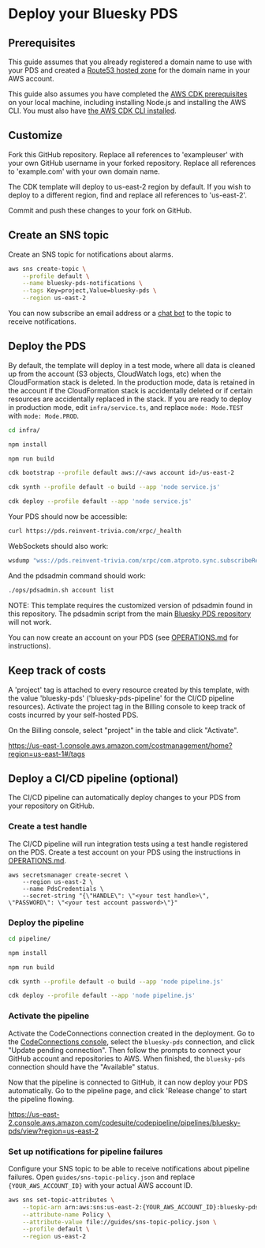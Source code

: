 # Deploy your Bluesky PDS

## Prerequisites

This guide assumes that you already registered a domain name to use with your PDS and created a
[Route53 hosted zone](https://docs.aws.amazon.com/Route53/latest/DeveloperGuide/AboutHZWorkingWith.html)
for the domain name in your AWS account.

This guide also assumes you have completed the
[AWS CDK prerequisites](https://docs.aws.amazon.com/cdk/v2/guide/prerequisites.html)
on your local machine, including installing Node.js and installing the AWS CLI.
You must also have [the AWS CDK CLI installed](https://docs.aws.amazon.com/cdk/v2/guide/getting_started.html).

## Customize

Fork this GitHub repository.
Replace all references to 'exampleuser' with your own GitHub username in your forked repository.
Replace all references to 'example.com' with your own domain name.

The CDK template will deploy to us-east-2 region by default. If you wish to deploy to a different region,
find and replace all references to 'us-east-2'.

Commit and push these changes to your fork on GitHub.

## Create an SNS topic

Create an SNS topic for notifications about alarms.

```bash
aws sns create-topic \
    --profile default \
    --name bluesky-pds-notifications \
    --tags Key=project,Value=bluesky-pds \
    --region us-east-2
```

You can now subscribe an email address or a
[chat bot](https://docs.aws.amazon.com/chatbot/latest/adminguide/setting-up.html)
to the topic to receive notifications.

## Deploy the PDS

By default, the template will deploy in a test mode, where all data is cleaned up
from the account (S3 objects, CloudWatch logs, etc) when the CloudFormation stack is
deleted. In the production mode, data is retained in the account if the CloudFormation
stack is accidentally deleted or if certain resources are accidentally replaced in
the stack. If you are ready to deploy in production mode, edit `infra/service.ts`,
and replace `mode: Mode.TEST` with `mode: Mode.PROD`.

```bash
cd infra/

npm install

npm run build

cdk bootstrap --profile default aws://<aws account id>/us-east-2

cdk synth --profile default -o build --app 'node service.js'

cdk deploy --profile default --app 'node service.js'
```

Your PDS should now be accessible:

```bash
curl https://pds.reinvent-trivia.com/xrpc/_health
```

WebSockets should also work:

```bash
wsdump "wss://pds.reinvent-trivia.com/xrpc/com.atproto.sync.subscribeRepos?cursor=0"
```

And the pdsadmin command should work:

```bash
./ops/pdsadmin.sh account list
```

NOTE: This template requires the customized version of pdsadmin found in this repository.
The pdsadmin script from the main [Bluesky PDS repository](https://github.com/bluesky-social/pds) will not work.

You can now create an account on your PDS (see [OPERATIONS.md](OPERATIONS.md) for instructions).

## Keep track of costs

A 'project' tag is attached to every resource created by this template,
with the value 'bluesky-pds' ('bluesky-pds-pipeline' for the CI/CD pipeline resources).
Activate the project tag in the Billing console to keep track of costs
incurred by your self-hosted PDS.

On the Billing console, select "project" in the table and click "Activate".

https://us-east-1.console.aws.amazon.com/costmanagement/home?region=us-east-1#/tags

## Deploy a CI/CD pipeline (optional)

The CI/CD pipeline can automatically deploy changes to your PDS from your repository on GitHub.

### Create a test handle

The CI/CD pipeline will run integration tests using a test handle registered on the PDS.
Create a test account on your PDS using the instructions in [OPERATIONS.md](OPERATIONS.md).

```
aws secretsmanager create-secret \
    --region us-east-2 \
    --name PdsCredentials \
    --secret-string "{\"HANDLE\": \"<your test handle>\", \"PASSWORD\": \"<your test account password>\"}"
```

### Deploy the pipeline

```bash
cd pipeline/

npm install

npm run build

cdk synth --profile default -o build --app 'node pipeline.js'

cdk deploy --profile default --app 'node pipeline.js'
```

### Activate the pipeline

Activate the CodeConnections connection created in the deployment.
Go to the [CodeConnections console](https://console.aws.amazon.com/codesuite/settings/connections?region=us-east-2),
select the `bluesky-pds` connection, and click "Update pending connection".
Then follow the prompts to connect your GitHub account and repositories to AWS.
When finished, the `bluesky-pds` connection should have the "Available" status.

Now that the pipeline is connected to GitHub, it can now deploy your PDS automatically.
Go to the pipeline page, and click 'Release change' to start the pipeline flowing.

https://us-east-2.console.aws.amazon.com/codesuite/codepipeline/pipelines/bluesky-pds/view?region=us-east-2

### Set up notifications for pipeline failures

Configure your SNS topic to be able to receive notifications about pipeline failures.
Open `guides/sns-topic-policy.json` and replace `{YOUR_AWS_ACCOUNT_ID}` with your actual AWS account ID.

```bash
aws sns set-topic-attributes \
    --topic-arn arn:aws:sns:us-east-2:{YOUR_AWS_ACCOUNT_ID}:bluesky-pds-notifications \
    --attribute-name Policy \
    --attribute-value file://guides/sns-topic-policy.json \
    --profile default \
    --region us-east-2
```
